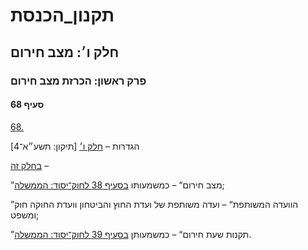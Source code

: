 # תקנון_הכנסת

## חלק ו׳: מצב חירום

### פרק ראשון: הכרזת מצב חירום

#### סעיף 68

[68.](https://he.wikisource.org/wiki/תקנון_הכנסת#s_yp_68)

הגדרות – [חלק ו׳](https://he.wikisource.org/wiki/תקנון_הכנסת#hlq_w) [תיקון: תשע״א־4]

[בחלק זה](https://he.wikisource.org/wiki/תקנון_הכנסת#hlq_w) –

”מצב חירום“ – כמשמעותו [בסעיף 38 לחוק־יסוד: הממשלה](https://he.wikisource.org/wiki/חוק-יסוד:_הממשלה#s_yp_38 "חוק-יסוד: הממשלה");

”הוועדה המשותפת“ – ועדה משותפת של ועדת החוץ והביטחון וועדת החוקה חוק ומשפט;

”תקנות שעת חירום“ – כמשמעותן [בסעיף 39 לחוק־יסוד: הממשלה](https://he.wikisource.org/wiki/חוק-יסוד:_הממשלה#s_yp_39 "חוק-יסוד: הממשלה").